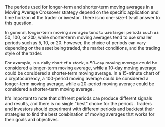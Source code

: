 The periods used for longer-term and shorter-term moving averages in a Moving Average Crossover strategy depend on the specific application and time horizon of the trader or investor. There is no one-size-fits-all answer to this question.

In general, longer-term moving averages tend to use larger periods such as 50, 100, or 200, while shorter-term moving averages tend to use smaller periods such as 5, 10, or 20. However, the choice of periods can vary depending on the asset being traded, the market conditions, and the trading style of the trader.

For example, in a daily chart of a stock, a 50-day moving average could be considered a longer-term moving average, while a 10-day moving average could be considered a shorter-term moving average. In a 15-minute chart of a cryptocurrency, a 100-period moving average could be considered a longer-term moving average, while a 20-period moving average could be considered a shorter-term moving average.

It's important to note that different periods can produce different signals and results, and there is no single "best" choice for the periods. Traders and investors should experiment with different periods and backtest their strategies to find the best combination of moving averages that works for their goals and objectives.